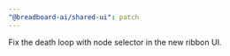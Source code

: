 ```yaml
---
"@breadboard-ai/shared-ui": patch
---
```


Fix the death loop with node selector in the new ribbon UI.
